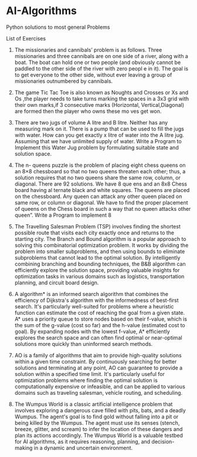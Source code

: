 # AI-Algorithms
Python solutions to most general Problems


List of Exercises
1. The missionaries and cannibals’ problem is as follows. Three missionaries and three
cannibals are on one side of a river, along with a boat. The boat can hold one or two people
(and obviously cannot be paddled to the other side of the river with zero peopl
e in it). The goal is to get everyone to the other side, without ever leaving a group of missionaries
outnumbered by cannibals.

2. The game Tic Tac Toe is also known as Noughts and Crosses or Xs and Os ,the player needs
to take turns marking the spaces in a 3x3 grid with their own marks,if 3 consecutive marks
(Horizontal, Vertical,Diagonal) are formed then the player who owns these mo
ves get won.

3. There are two jugs of volume A litre and B litre. Neither has any measuring mark on it.
There is a pump that can be used to fill the jugs with water. How can you get exactly x litre
of water into the A litre jug. Assuming that we have unlimited supply of water. Write a
Program to Implement this Water Jug problem by formulating suitable state and solution space.

4. The n- queens puzzle is the problem of placing eight chess queens on an 8×8 chessboard
so that no two queens threaten each other; thus, a solution requires that no two queens share
the same row, column, or diagonal. There are 92 solutions. We have 8 que
ens and an 8x8
Chess board having al ternate black and white squares. The queens are placed on the
chessboard. Any queen can attack any other queen placed on same row, or column or
diagonal. We have to find the proper placement of queens on the Chess board in such a way
that no queen attacks other queen”. Write a Program to implement 8

5. The Travelling Salesman Problem (TSP) involves finding the shortest possible route that visits each city exactly once and returns to the starting city. The Branch and Bound algorithm is a popular approach to solving this combinatorial optimization problem. It works by dividing the problem into smaller subproblems, and then using bounds to eliminate subproblems that cannot lead to the optimal solution. By intelligently combining branching and bounding techniques, the B&B algorithm can efficiently explore the solution space, providing valuable insights for optimization tasks in various domains such as logistics, transportation planning, and circuit board design.

6. A algorithm* is an informed search algorithm that combines the efficiency of Dijkstra's algorithm with the informedness of best-first search. It's particularly well-suited for problems where a heuristic function can estimate the cost of reaching the goal from a given state. A* uses a priority queue to store nodes based on their f-value, which is the sum of the g-value (cost so far) and the h-value (estimated cost to goal). By expanding nodes with the lowest f-value, A* efficiently explores the search space and can often find optimal or near-optimal solutions more quickly than uninformed search methods.

7. AO is a family of algorithms that aim to provide high-quality solutions within a given time constraint. By continuously searching for better solutions and terminating at any point, AO can guarantee to provide a solution within a specified time limit. It's particularly useful for optimization problems where finding the optimal solution is computationally expensive or infeasible, and can be applied to various domains such as traveling salesman, vehicle routing, and scheduling.

8. The Wumpus World is a classic artificial intelligence problem that involves exploring a dangerous cave filled with pits, bats, and a deadly Wumpus. The agent's goal is to find gold without falling into a pit or being killed by the Wumpus. The agent must use its senses (stench, breeze, glitter, and scream) to infer the location of these dangers and plan its actions accordingly. The Wumpus World is a valuable testbed for AI algorithms, as it requires reasoning, planning, and decision-making in a dynamic and uncertain environment.
